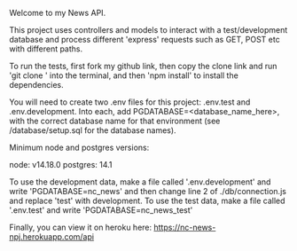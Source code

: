 Welcome to my News API.

This project uses controllers and models to interact with a test/development database and process different 'express' requests such as GET, POST etc with different paths.

To run the tests, first fork my github link, then copy the clone link and run 'git clone <link>' into the terminal, and then 'npm install' to install the dependencies.

You will need to create two .env files for this project: .env.test and .env.development. Into each, add PGDATABASE=<database_name_here>, with the correct database name for that environment (see /database/setup.sql for the database names).

Minimum node and postgres versions:

node: v14.18.0
postgres: 14.1

To use the development data, make a file called '.env.development' and write 'PGDATABASE=nc_news' and then change line 2 of ./db/connection.js and replace 'test' with development.
To use the test data, make a file called '.env.test' and write 'PGDATABASE=nc_news_test'

Finally, you can view it on heroku here:
https://nc-news-npj.herokuapp.com/api
